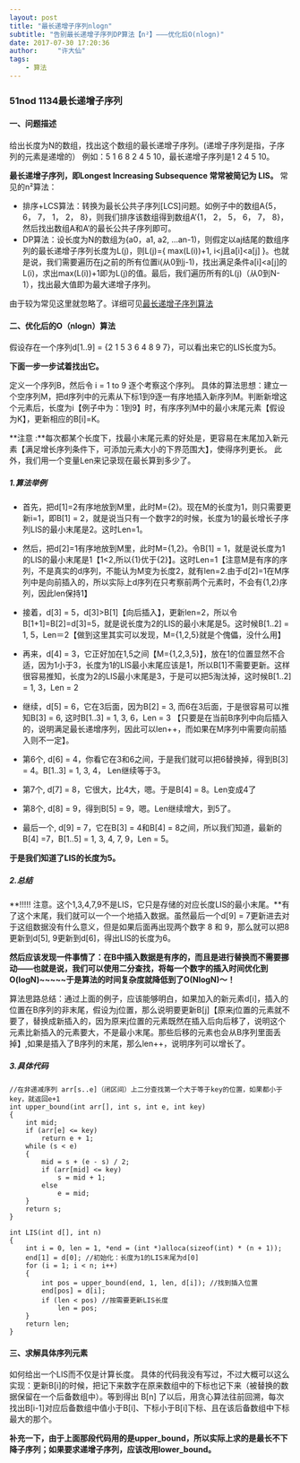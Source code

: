 ```yaml
---
layout: post
title: "最长递增子序列nlogn"
subtitle: "告别最长递增子序列DP算法【n²】———优化后O(nlogn)"
date: 2017-07-30 17:20:36
author:     "许大仙"
tags:
	- 算法
---
```

###  51nod 1134最长递增子序列

#### 一、问题描述

给出长度为N的数组，找出这个数组的最长递增子序列。(递增子序列是指，子序列的元素是递增的）
例如：5 1 6 8 2 4 5 10，最长递增子序列是1 2 4 5 10。

**最长递增子序列，即Longest Increasing Subsequence 常常被简记为 LIS。**
常见的n²算法：

- 排序+LCS算法：转换为最长公共子序列[LCS]问题。如例子中的数组A{5，6， 7， 1， 2， 8}，则我们排序该数组得到数组A‘{1， 2， 5， 6， 7， 8}，然后找出数组A和A’的最长公共子序列即可。
- DP算法：设长度为N的数组为{a0，a1, a2, ...an-1)，则假定以aj结尾的数组序列的最长递增子序列长度为L(j)，则L(j)={ max(L(i))+1, i<j且a[i]<a[j] }。也就是说，我们需要遍历在j之前的所有位置i(从0到j-1)，找出满足条件a[i]<a[j]的L(i)，求出max(L(i))+1即为L(j)的值。最后，我们遍历所有的L(j)（从0到N-1），找出最大值即为最大递增子序列。

由于较为常见这里就忽略了。详细可见[最长递增子序列算法](http://qiemengdao.iteye.com/blog/1660229)

#### 二、优化后的O（nlogn）算法

假设存在一个序列d[1..9] = {2 1 5 3 6 4 8 9 7}，可以看出来它的LIS长度为5。

**下面一步一步试着找出它。**

定义一个序列B，然后令 i = 1 to 9 逐个考察这个序列。
具体的算法思想：建立一个空序列M，把d序列中的元素从下标1到9逐一有序地插入新序列M。判断新增这个元素后，长度为i【例子中为：1到9】时，有序序列M中的最小末尾元素【假设为K】，更新相应的B[i]=K。

**注意 :**每次都某个长度下，找最小末尾元素的好处是，更容易在末尾加入新元素【满足增长序列条件下，可添加元素大小的下界范围大】，使得序列更长。
此外，我们用一个变量Len来记录现在最长算到多少了。

##### 1.算法举例



- 首先，把d[1]=2有序地放到M里，此时M={2}。现在M的长度为1，则只需要更新i=1，即B[1] = 2，就是说当只有一个数字2的时候，长度为1的最长增长子序列LIS的最小末尾是2。这时Len=1。



- 然后，把d[2]=1有序地放到M里，此时M={1,2}。令B[1] = 1，就是说长度为1的LIS的最小末尾是1【1<2,所以{1}优于{2}】。这时Len=1【注意M是有序的序列，不是真实的d序列，不能认为M变为长度2，就有len=2.由于d[2]=1在M序列中是向前插入的，所以实际上d序列在只考察前两个元素时，不会有{1,2}序列，因此len保持1】



- 接着，d[3] = 5，d[3]>B[1]【向后插入】，更新len=2，所以令B[1+1]=B[2]=d[3]=5，就是说长度为2的LIS的最小末尾是5。这时候B[1..2] = 1, 5，Len＝2【做到这里其实可以发现，M={1,2,5}就是个傀儡，没什么用】



- 再来，d[4] = 3，它正好加在1,5之间【M={1,2,3,5}】，放在1的位置显然不合适，因为1小于3，长度为1的LIS最小末尾应该是1，所以B[1]不需要更新。这样很容易推知，长度为2的LIS最小末尾是3，于是可以把5淘汰掉，这时候B[1..2] = 1, 3，Len = 2



- 继续，d[5] = 6，它在3后面，因为B[2] = 3, 而6在3后面，于是很容易可以推知B[3] = 6, 这时B[1..3] = 1, 3, 6，Len = 3 【只要是在当前B序列中向后插入的，说明满足最长递增序列，因此可以len++，而如果在M序列中需要向前插入则不一定】。




- 第6个, d[6] = 4，你看它在3和6之间，于是我们就可以把6替换掉，得到B[3] = 4。B[1..3] = 1, 3, 4， Len继续等于3。



- 第7个, d[7] = 8，它很大，比4大，嗯。于是B[4] = 8。Len变成4了



- 第8个, d[8] = 9，得到B[5] = 9，嗯。Len继续增大，到5了。



- 最后一个, d[9] = 7，它在B[3] = 4和B[4] = 8之间，所以我们知道，最新的B[4] =7，B[1..5] = 1, 3, 4, 7, 9，Len = 5。

**于是我们知道了LIS的长度为5。**

##### 2.总结

**!!!!! 注意。这个1,3,4,7,9不是LIS，它只是存储的对应长度LIS的最小末尾。**有了这个末尾，我们就可以一个一个地插入数据。虽然最后一个d[9] = 7更新进去对于这组数据没有什么意义，但是如果后面再出现两个数字 8 和 9，那么就可以把8更新到d[5], 9更新到d[6]，得出LIS的长度为6。

**然后应该发现一件事情了：在B中插入数据是有序的，而且是进行替换而不需要挪动——也就是说，我们可以使用二分查找，将每一个数字的插入时间优化到O(logN)~~~~~于是算法的时间复杂度就降低到了O(NlogN)～！**

算法思路总结：通过上面的例子，应该能够明白，如果加入的新元素d[i]，插入的位置在B序列的非末尾，假设为j位置，那么说明要更新B[j]【原来j位置的元素就不要了，替换成新插入的，因为原来j位置的元素既然在插入后向后移了，说明这个元素比新插入的元素要大，不是最小末尾。那些后移的元素也会从B序列里面丢掉】,如果是插入了B序列的末尾，那么len++，说明序列可以增长了。

##### 3.具体代码

	//在非递减序列 arr[s..e]（闭区间）上二分查找第一个大于等于key的位置，如果都小于key，就返回e+1
	int upper_bound(int arr[], int s, int e, int key)
	{
	    int mid;
	    if (arr[e] <= key)
	        return e + 1;
	    while (s < e)
	    {
	        mid = s + (e - s) / 2;
	        if (arr[mid] <= key)
	            s = mid + 1;
	        else
	            e = mid;
	    }
	    return s;
	}
	
	int LIS(int d[], int n)
	{
	    int i = 0, len = 1, *end = (int *)alloca(sizeof(int) * (n + 1));
	    end[1] = d[0]; //初始化：长度为1的LIS末尾为d[0]
	    for (i = 1; i < n; i++)
	    {
	        int pos = upper_bound(end, 1, len, d[i]); //找到插入位置
	        end[pos] = d[i];
	        if (len < pos) //按需要更新LIS长度
	            len = pos;
	    }
	    return len;
	}

#### 三、求解具体序列元素

如何给出一个LIS而不仅是计算长度。
具体的代码我没有写过，不过大概可以这么实现：更新B[i]的时候，把记下来数字在原来数组中的下标也记下来（被替换的数据保留在一个后备数组中）。等到得出 B[n] 了以后，用贪心算法往前回溯，每次找出B[i-1]对应后备数组中值小于B[i]、下标小于B[i]下标、且在该后备数组中下标最大的那个。


**补充一下，由于上面那段代码用的是upper_bound，所以实际上求的是最长不下降子序列；如果要求递增子序列，应该改用lower_bound。**